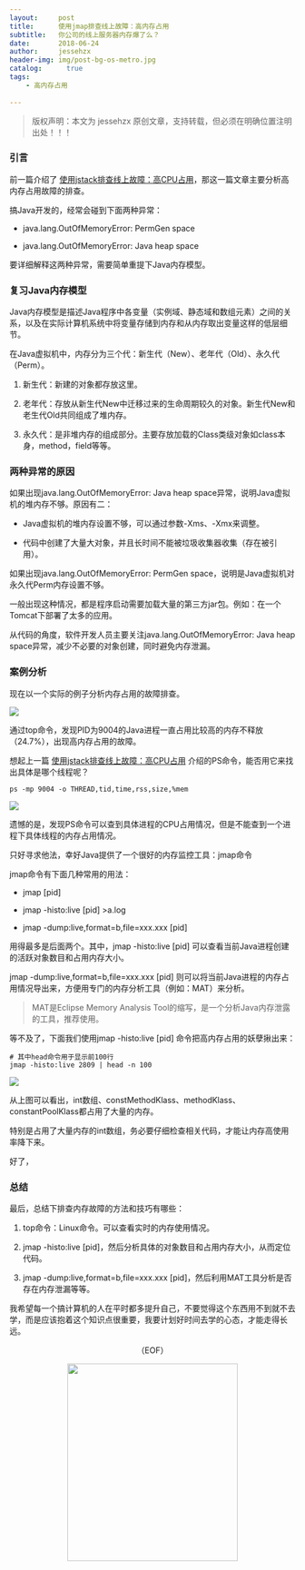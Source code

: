```yaml
---
layout:     post
title:      使用jmap排查线上故障：高内存占用
subtitle:   你公司的线上服务器内存爆了么？
date:       2018-06-24            
author:     jessehzx                
header-img: img/post-bg-os-metro.jpg
catalog: 	  true
tags:
    - 高内存占用
        
---
```


> 版权声明：本文为 jessehzx 原创文章，支持转载，但必须在明确位置注明出处！！！

### 引言
前一篇介绍了 [使用jstack排查线上故障：高CPU占用](https://mp.weixin.qq.com/s?__biz=MzU5MDYxOTc2NQ==&mid=2247483677&idx=1&sn=3bdbd1b7ce5a195a7d42016fcc2e54a7&chksm=fe3a3407c94dbd11b441c824c1d03aff9d7cb74ff21066f8b9ab90460a100d34d13d2d1a6e0b#rd)，那这一篇文章主要分析高内存占用故障的排查。

搞Java开发的，经常会碰到下面两种异常：

- java.lang.OutOfMemoryError: PermGen space

- java.lang.OutOfMemoryError: Java heap space

要详细解释这两种异常，需要简单重提下Java内存模型。

### 复习Java内存模型

Java内存模型是描述Java程序中各变量（实例域、静态域和数组元素）之间的关系，以及在实际计算机系统中将变量存储到内存和从内存取出变量这样的低层细节。

在Java虚拟机中，内存分为三个代：新生代（New）、老年代（Old）、永久代（Perm）。

1. 新生代：新建的对象都存放这里。

2. 老年代：存放从新生代New中迁移过来的生命周期较久的对象。新生代New和老生代Old共同组成了堆内存。

3. 永久代：是非堆内存的组成部分。主要存放加载的Class类级对象如class本身，method，field等等。

### 两种异常的原因

如果出现java.lang.OutOfMemoryError: Java heap space异常，说明Java虚拟机的堆内存不够。原因有二：

- Java虚拟机的堆内存设置不够，可以通过参数-Xms、-Xmx来调整。

- 代码中创建了大量大对象，并且长时间不能被垃圾收集器收集（存在被引用）。

如果出现java.lang.OutOfMemoryError: PermGen space，说明是Java虚拟机对永久代Perm内存设置不够。

一般出现这种情况，都是程序启动需要加载大量的第三方jar包。例如：在一个Tomcat下部署了太多的应用。 

从代码的角度，软件开发人员主要关注java.lang.OutOfMemoryError: Java heap space异常，减少不必要的对象创建，同时避免内存泄漏。

### 案例分析

现在以一个实际的例子分析内存占用的故障排查。

![](https://ws4.sinaimg.cn/large/006tKfTcgy1fsmn9wox3sj30ev06c400.jpg)

通过top命令，发现PID为9004的Java进程一直占用比较高的内存不释放（24.7%），出现高内存占用的故障。

想起上一篇 [使用jstack排查线上故障：高CPU占用](https://mp.weixin.qq.com/s?__biz=MzU5MDYxOTc2NQ==&mid=2247483677&idx=1&sn=3bdbd1b7ce5a195a7d42016fcc2e54a7&chksm=fe3a3407c94dbd11b441c824c1d03aff9d7cb74ff21066f8b9ab90460a100d34d13d2d1a6e0b#rd) 介绍的PS命令，能否用它来找出具体是哪个线程呢？

```
ps -mp 9004 -o THREAD,tid,time,rss,size,%mem
```

![](https://ws1.sinaimg.cn/large/006tKfTcgy1fsmn8c1helj30ez063dgv.jpg)

遗憾的是，发现PS命令可以查到具体进程的CPU占用情况，但是不能查到一个进程下具体线程的内存占用情况。

只好寻求他法，幸好Java提供了一个很好的内存监控工具：jmap命令

jmap命令有下面几种常用的用法：

- jmap [pid]

- jmap -histo:live [pid] >a.log

- jmap -dump:live,format=b,file=xxx.xxx [pid]

用得最多是后面两个。其中，jmap -histo:live [pid] 可以查看当前Java进程创建的活跃对象数目和占用内存大小。

jmap -dump:live,format=b,file=xxx.xxx [pid] 则可以将当前Java进程的内存占用情况导出来，方便用专门的内存分析工具（例如：MAT）来分析。

> MAT是Eclipse Memory Analysis Tool的缩写，是一个分析Java内存泄露的工具，推荐使用。

等不及了，下面我们使用jmap -histo:live [pid] 命令把高内存占用的妖孽揪出来：

```
# 其中head命令用于显示前100行
jmap -histo:live 2809 | head -n 100
```

![](https://ws1.sinaimg.cn/large/006tKfTcgy1fsmn7rnjqxj30de0akq4h.jpg)

从上图可以看出，int数组、constMethodKlass、methodKlass、constantPoolKlass都占用了大量的内存。

特别是占用了大量内存的int数组，务必要仔细检查相关代码，才能让内存高使用率降下来。

好了，
 
### 总结 

最后，总结下排查内存故障的方法和技巧有哪些：

1. top命令：Linux命令。可以查看实时的内存使用情况。  

2. jmap -histo:live [pid]，然后分析具体的对象数目和占用内存大小，从而定位代码。

3. jmap -dump:live,format=b,file=xxx.xxx [pid]，然后利用MAT工具分析是否存在内存泄漏等等。

我希望每一个搞计算机的人在平时都多提升自己，不要觉得这个东西用不到就不去学，而是应该抱着这个知识点很重要，我要计划好时间去学的心态，才能走得长远。

<p align="center">（EOF）</p>

<p align="center"><img src="https://ws3.sinaimg.cn/large/006tKfTcgy1fs2fjgw2icj30im0lk0um.jpg" width="300" height="348"/></p>
